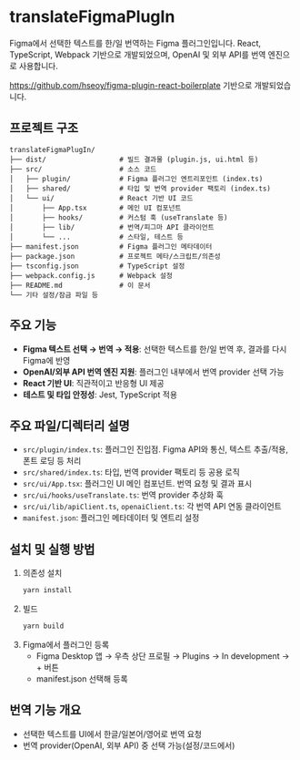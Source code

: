# translateFigmaPlugIn

Figma에서 선택한 텍스트를 한/일 번역하는 Figma 플러그인입니다. React, TypeScript, Webpack 기반으로 개발되었으며, OpenAI 및 외부 API를 번역 엔진으로 사용합니다.

https://github.com/hseoy/figma-plugin-react-boilerplate 기반으로 개발되었습니다.

## 프로젝트 구조

```
translateFigmaPlugIn/
├── dist/                  # 빌드 결과물 (plugin.js, ui.html 등)
├── src/                   # 소스 코드
│   ├── plugin/            # Figma 플러그인 엔트리포인트 (index.ts)
│   ├── shared/            # 타입 및 번역 provider 팩토리 (index.ts)
│   └── ui/                # React 기반 UI 코드
│       ├── App.tsx        # 메인 UI 컴포넌트
│       ├── hooks/         # 커스텀 훅 (useTranslate 등)
│       ├── lib/           # 번역/피그마 API 클라이언트
│       └── ...            # 스타일, 테스트 등
├── manifest.json          # Figma 플러그인 메타데이터
├── package.json           # 프로젝트 메타/스크립트/의존성
├── tsconfig.json          # TypeScript 설정
├── webpack.config.js      # Webpack 설정
├── README.md              # 이 문서
└── 기타 설정/잠금 파일 등
```

## 주요 기능

- **Figma 텍스트 선택 → 번역 → 적용**: 선택한 텍스트를 한/일 번역 후, 결과를 다시 Figma에 반영
- **OpenAI/외부 API 번역 엔진 지원**: 플러그인 내부에서 번역 provider 선택 가능
- **React 기반 UI**: 직관적이고 반응형 UI 제공
- **테스트 및 타입 안정성**: Jest, TypeScript 적용

## 주요 파일/디렉터리 설명

- `src/plugin/index.ts`: 플러그인 진입점. Figma API와 통신, 텍스트 추출/적용, 폰트 로딩 등 처리
- `src/shared/index.ts`: 타입, 번역 provider 팩토리 등 공용 로직
- `src/ui/App.tsx`: 플러그인 UI 메인 컴포넌트. 번역 요청 및 결과 표시
- `src/ui/hooks/useTranslate.ts`: 번역 provider 추상화 훅
- `src/ui/lib/apiClient.ts`, `openaiClient.ts`: 각 번역 API 연동 클라이언트
- `manifest.json`: 플러그인 메타데이터 및 엔트리 설정

## 설치 및 실행 방법

1. 의존성 설치
   ```bash
   yarn install
   ```
2. 빌드
   ```bash
   yarn build
   ```
3. Figma에서 플러그인 등록
   - Figma Desktop 앱 → 우측 상단 프로필 → Plugins → In development → + 버튼
   - manifest.json 선택해 등록

## 번역 기능 개요

- 선택한 텍스트를 UI에서 한글/일본어/영어로 번역 요청
- 번역 provider(OpenAI, 외부 API) 중 선택 가능(설정/코드에서)
